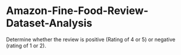 # Amazon-Fine-Food-Review-Dataset-Analysis
Determine whether the review is positive (Rating of 4 or 5) or negative (rating of 1 or 2).
